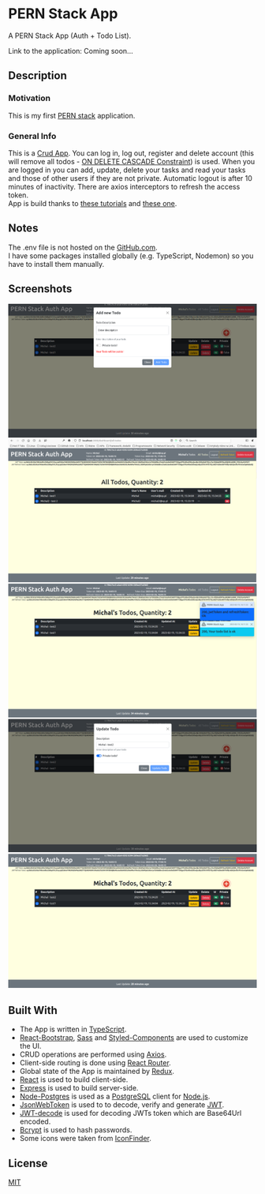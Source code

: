 # PERN Stack App

A PERN Stack App (Auth + Todo List).

Link to the application: Coming soon...

## Description

### Motivation

This is my first [PERN stack](https://www.geeksforgeeks.org/what-is-pern-stack) application.

### General Info

This is a [Crud App](https://en.wikipedia.org/wiki/Create,_read,_update_and_delete). You can log in, log out, register and
delete account (this will remove all todos -
[ON DELETE CASCADE Constraint](https://www.geeksforgeeks.org/mysql-on-delete-cascade-constraint/)) is used. When you are
logged in you can add, update, delete your tasks and read your tasks and those of other users if they are not private.
Automatic logout is after 10 minutes of inactivity. There are axios interceptors to refresh the access token.\
App is build thanks to [these tutorials](https://www.youtube.com/@TheStoicProgrammers/videos) and [these one](https://dev.to/olumidesamuel_/implementing-autologout-feature-in-web-applications-react-js-28k5).

## Notes

The .env file is not hosted on the [GitHub.com](https://github.com).\
I have some packages installed globally (e.g. TypeScript, Nodemon) so you have to install them manually.

## Screenshots

<img alt="Add_Todo" src="./screenshots/Add_Todo.png">
<img alt="All_Todos" src="./screenshots/All_Todos.png">
<img alt="Toast" src="./screenshots/Toasts.png">
<img alt="Update_Todo" src="./screenshots/Update_Todo.png">
<img alt="User_dashboard" src="./screenshots/User_dashboard.png">

## Built With

- The App is written in [TypeScript](https://www.typescriptlang.org).
- [React-Bootstrap](https://react-bootstrap.github.io), [Sass](https://sass-lang.com) and
  [Styled-Components](https://styled-components.com) are used to customize the UI.
- CRUD operations are performed using [Axios](https://axios-http.com).
- Client-side routing is done using [React Router](https://reactrouter.com/en/main).
- Global state of the App is maintained by [Redux](https://redux.js.org).
- [React](https://reactjs.org) is used to build client-side.
- [Express](https://expressjs.com) is used to build server-side.
- [Node-Postgres](https://www.npmjs.com/package/pg) is used as a [PostgreSQL](https://www.postgresql.org/) client for
  [Node.js](https://nodejs.org/en/).
- [JsonWebToken](https://www.npmjs.com/package/jsonwebtoken) is used to to decode, verify and generate
  [JWT](https://en.wikipedia.org/wiki/JSON_Web_Token).
- [JWT-decode](https://www.npmjs.com/package/jwt-decode) is used for decoding JWTs token which are Base64Url encoded.
- [Bcrypt](https://www.npmjs.com/package/bcrypt) is used to hash passwords.
- Some icons were taken from [IconFinder](https://www.iconfinder.com).

## License

[MIT](https://choosealicense.com/licenses/mit)
